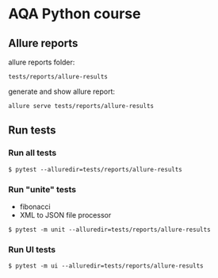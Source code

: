 # AQA Python course


## Allure reports

allure reports folder: 

`tests/reports/allure-results`

generate and show allure report:

`allure serve tests/reports/allure-results`


## Run tests

### Run all tests 
`$ pytest --alluredir=tests/reports/allure-results`

### Run "unite" tests
- fibonacci
- XML to JSON file processor
 
`$ pytest -m unit --alluredir=tests/reports/allure-results`

### Run UI tests
 
`$ pytest -m ui --alluredir=tests/reports/allure-results`


